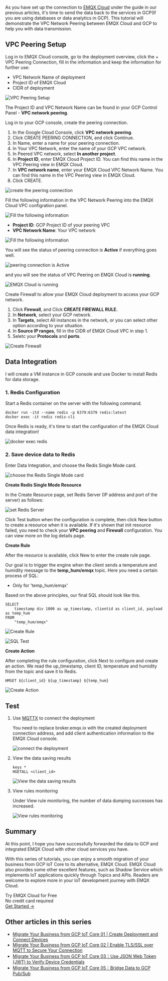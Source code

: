 As you have set up the connection to [EMQX Cloud](https://www.emqx.com/en/cloud) under the guide in our previous articles, it's time to send the data back to the services in GCP(If you are using databases or data analytics in GCP). This tutorial will demonstrate the VPC Network Peering between EMQX Cloud and GCP to help you with data transmission.


## VPC Peering Setup

Log in to EMQX Cloud console, go to the deployment overview, click the + VPC Peering Connection, fill in the information and keep the information for further use:

- VPC Network Name of deployment
- Project ID of EMQX Cloud
- CIDR of deployment

![VPC Peering Setup](https://assets.emqx.com/images/3382a423a09d17e7f3ff9d9b3113ab12.png)

The Project ID and VPC Network Name can be found in your GCP Control Panel - **VPC network peering**.

Log in to your GCP console, create the peering connection.

1. In the Google Cloud Console, click **VPC network peering**.
2. Click CREATE PEERING CONNECTION, and click Continue.
3. In Name, enter a name for your peering connection.
4. In Your VPC Network, enter the name of your GCP VPC network.
5. In Peered VPC network, select **In another project**.
6. In **Project ID**, enter EMQX Cloud Project ID. You can find this name in the VPC Peering view in EMQX Cloud.
7. In **VPC network name**, enter your EMQX Cloud VPC Network Name. You can find this name in the VPC Peering view in EMQX Cloud.
8. Click CREATE. 

![create the peering connection](https://assets.emqx.com/images/e466b3214e8569a4962bd3b9c6785ac8.png)

Fill the following information in the VPC Network Peering into the EMQX Cloud VPC configration panel.

![Fill the following information](https://assets.emqx.com/images/b2894cfff81d009a5f809be5a1d23dc6.png)

- **Project ID**: GCP Project ID of your peering VPC
- **VPC Network Name**: Your VPC network

![Fill the following information](https://assets.emqx.com/images/78fed5dfc319eb459bc38c9143442aea.png)

You will see the status of peering connection is **Active** if everything goes well. 

![peering connection is **Active**](https://assets.emqx.com/images/be9443bc16916f503da6a8f7d5f6203b.png)

and you will see the status of VPC Peering on EMQX Cloud is **running**. 

![EMQX Cloud is running](https://assets.emqx.com/images/3309320688c6a6d5d848106ce5cf6e03.png)

Create Firewall to allow your EMQX Cloud deployment to access your GCP network.

1. Click **Firewall**, and Click **CREATE FIREWALL RULE.**
2. In **Network**, select your GCP network.
3. In **Targets**, select All instances in the network, or you can select other option according to your situation.
4. In **Source IP ranges**, fill in the CIDR of EMQX Cloud VPC in step 1.
5. Seletc your **Protocols** and **ports**.

![Create Firewall](https://assets.emqx.com/images/136dd42e21396d76692994c41e2ccbcc.png)

 
## Data Integration

I will create a VM instance in GCP console and use Docker to install Redis for data storage.

### 1. Redis Configuration

Start a Redis container on the server with the following command.

```
docker run -itd --name redis -p 6379:6379 redis:latest
docker exec -it redis redis-cli  
```

Once Redis is ready, it's time to start the configuration of the EMQX Cloud data integration!

![docker exec redis](https://assets.emqx.com/images/2483a85a43a3a724c87daedce488f800.png)

### 2. Save device data to Redis

Enter Data Integration, and choose the Redis Single Mode card.

![choose the Redis Single Mode card](https://assets.emqx.com/images/f425acb30f96db2f3aa06fd74d9a18f2.png)

**Create Redis Single Mode Resource**

In the Create Resource page, set Redis Server (IP address and port of the server) as follows:

![set Redis Server](https://assets.emqx.com/images/62de0aa6cda78d7803dbce5bf56433bd.png)

Click Test button when the configuration is complete, then click New button to create a resource when it is available. If it's shown that init resource failed, you need to check your **VPC peering** and **Firewall** configuration. You can view more on the log details page.

**Create Rule**

After the resource is available, click New to enter the create rule page.

Our goal is to trigger the engine when the client sends a temperature and humidity message to the **temp_hum/emqx** topic. Here you need a certain process of SQL:

- Only for 'temp_hum/emqx'

Based on the above principles, our final SQL should look like this.

```
SELECT
    timestamp div 1000 as up_timestamp, clientid as client_id, payload as temp_hum
FROM
    "temp_hum/emqx"
```

![Create Rule](https://assets.emqx.com/images/4d42641bd7c801c281c1833c9aeb272b.png)

![SQL Test](https://assets.emqx.com/images/50fd0316bd27e2315a0f4266dd4303f9.png)

**Create Action**

After completing the rule configuration, click Next to configure and create an action. We read the up_timestamp, client ID, temperature and humidity from the topic and save it to Redis.

```
HMSET ${client_id} ${up_timestamp} ${temp_hum}
```

![Create Action](https://assets.emqx.com/images/729993298d3b38b9143f10968c3eab8c.png)


## Test

1. Use [MQTTX](https://mqttx.app/) to connect the deployment

   You need to replace broker.emqx.io with the created deployment connection address, and add client authentication information to the EMQX Cloud console.

   ![connect the deployment](https://assets.emqx.com/images/181cf696ebf797ca39da452f73d3c393.png)

2. View the data saving results

   ```
   keys *
   HGETALL <client_id>
   ```

   ![View the data saving results](https://assets.emqx.com/images/1b61e8ee29bac99b2ffacd6008b9df74.png)

3. View rules monitoring

   Under View rule monitoring, the number of data dumping successes has increased.

   ![View rules monitoring](https://assets.emqx.com/images/c4f342f3089afed6a45f4b52553ab753.png)

 
## Summary

At this point, I hope you have successfully forwarded the data to GCP and integrated EMQX Cloud with other cloud services you have.

With this series of tutorials, you can enjoy a smooth migration of your business from GCP IoT Core to its alternative, EMQX Cloud. EMQX Cloud also provides some other excellent features, such as Shadow Service which implements IoT applications quickly through Topics and APIs. Readers are welcome to explore more in your IoT development journey with EMQX Cloud. 



<section class="promotion">
    <div>
        Try EMQX Cloud for Free
        <div class="is-size-14 is-text-normal has-text-weight-normal">No credit card required</div>
    </div>
    <a href="https://accounts.emqx.com/signup?continue=https://cloud-intl.emqx.com/console/deployments/0?oper=new" class="button is-gradient px-5">Get Started →</a>
</section>


## Other articles in this series

- [Migrate Your Business from GCP IoT Core 01 | Create Deployment and Connect Devices](https://www.emqx.com/en/blog/migrate-your-business-from-gcp-iot-core-01)
- [Migrate Your Business from GCP IoT Core 02 | Enable TLS/SSL over MQTT to Secure Your Connection](https://www.emqx.com/en/blog/migrate-your-business-from-gcp-iot-core-02)
- [Migrate Your Business from GCP IoT Core 03｜Use JSON Web Token (JWT) to Verify Device Credentials](https://www.emqx.com/en/blog/migrate-your-business-from-gcp-iot-core-03)
- [Migrate Your Business from GCP IoT Core 05｜Bridge Data to GCP Pub/Sub](https://www.emqx.com/en/blog/migrate-your-business-from-gcp-iot-core-05)

